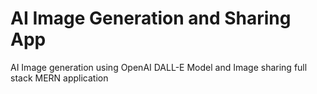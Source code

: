 # AI Image Generation and Sharing App
 AI Image generation using OpenAI DALL-E Model and Image sharing full stack MERN application
